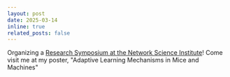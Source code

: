 ```yaml
---
layout: post
date: 2025-03-14
inline: true
related_posts: false
---
```


Organizing a [Research Symposium at the Network Science Institute](https://www.networkscienceinstitute.org/events/2025-network-science-research-symposium)! Come visit me at my poster, "Adaptive Learning Mechanisms in Mice and Machines"
